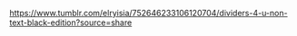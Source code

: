 https://www.tumblr.com/elryisia/752646233106120704/dividers-4-u-non-text-black-edition?source=share
